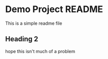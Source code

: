 # Demo Project README

This is a simple readme file

## Heading 2

hope this isn't much of a problem

